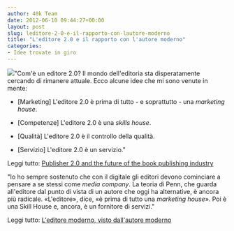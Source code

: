 ```yaml
---
author: 40k Team
date: 2012-06-10 09:44:27+00:00
layout: post
slug: leditore-2-0-e-il-rapporto-con-lautore-moderno
title: "L'editore 2.0 e il rapporto con l'autore moderno"
categories:
- Idee trovate in giro
---
```


![](http://40k.it/wp-content/uploads/2012/06/5787092723.jpeg)"Com'è un editore 2.0? Il mondo dell'editoria sta disperatamente cercando di rimanere attuale. Ecco alcune idee che mi sono venute in mente:





	
  * [Marketing] L'editore 2.0 è prima di tutto - e soprattutto - una _marketing house_.

	
  * [Competenze] L'editore 2.0 è una _skills house_.

	
  * [Qualità] L'editore 2.0 è il controllo della qualità.

	
  * [Servizio] L'editore 2.0 è un servizio."


Leggi tutto: [Publisher 2.0 and the future of the book publishing industry](http://www.christopherspenn.com/2012/06/publisher-2-0-and-the-future-of-the-book-publishing-industry/#.T9RmteJ1Dp-)

"Io ho sempre sostenuto che con il digitale gli editori devono cominciare a pensare a se stessi come _media company_. La teoria di Penn, che guarda all'editore dal punto di vista di un autore che oggi ha alternative, è ancora più radicale.
«L'editore», dice, «è prima di tutto una _marketing house_». Poi è una Skill House e, ancora, è un fornitore di servizi."

Leggi tutto: [L'editore moderno, visto dall'autore moderno](http://www.bookcafe.net/blog/blog.cfm?id=1567)
